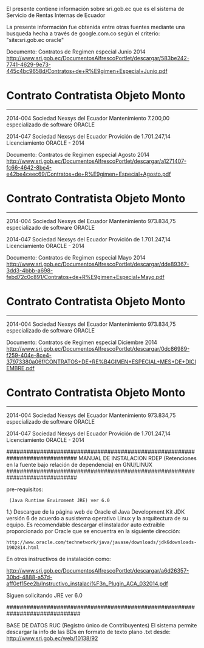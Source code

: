 
El presente contiene información sobre sri.gob.ec
que es el sistema de Servicio de Rentas Internas de Ecuador

La presente información fue obtenida entre otras fuentes mediante una busqueda
hecha a través de google.com.co según el criterio: "site:sri.gob.ec oracle"


Documento: Contratos de Regimen especial Junio 2014
http://www.sri.gob.ec/DocumentosAlfrescoPortlet/descargar/583be242-7741-4629-9e73-445c4bc9658d/Contratos+de+R%E9gimen+Especial+Junio.pdf

# Contrato         Contratista           Objeto          Monto       
------------------------------------------------------------------------------
 2014-004  Sociedad Nexsys del Ecuador   Mantenimiento   7.200,00     
                                         especializado
                                         de software
                                         ORACLE

 
 2014-047  Sociedad Nexsys del Ecuador   Provición de    1.701.247,14
                                         Licenciamiento 
                                         ORACLE - 2014

Documento: Contratos de Regimen especial Agosto 2014
http://www.sri.gob.ec/DocumentosAlfrescoPortlet/descargar/a1271407-fc66-4642-8be4-e42be4ceec69/Contratos+de+R%E9gimen+Especial+Agosto.pdf

# Contrato         Contratista           Objeto          Monto                
------------------------------------------------------------------------------
 2014-004  Sociedad Nexsys del Ecuador   Mantenimiento   973.834,75     
                                         especializado
                                         de software
                                         ORACLE

 
 2014-047  Sociedad Nexsys del Ecuador   Provición de    1.701.247,14
                                         Licenciamiento
                                         ORACLE - 2014


Documento: Contratos de Regimen especial Mayo 2014
http://www.sri.gob.ec/DocumentosAlfrescoPortlet/descargar/dde89367-3dd3-4bbb-a698-febd72c0c891/Contratos+de+R%E9gimen+Especial+Mayo.pdf

# Contrato         Contratista           Objeto          Monto                
------------------------------------------------------------------------------
 2014-004  Sociedad Nexsys del Ecuador   Mantenimiento   973.834,75
                                         especializado
                                         de software
                                         ORACLE

 

Documento: Contratos de Regimen especial Diciembre 2014
http://www.sri.gob.ec/DocumentosAlfrescoPortlet/descargar/0dc86989-f259-404e-8ce4-37973380a06f/CONTRATOS+DE+RE%B4GIMEN+ESPECIAL+MES+DE+DICIEMBRE.pdf

# Contrato         Contratista           Objeto          Monto
------------------------------------------------------------------------------
 2014-004  Sociedad Nexsys del Ecuador   Mantenimiento   973.834,75
                                         especializado
                                         de software
                                         ORACLE

 
 2014-047  Sociedad Nexsys del Ecuador   Provición de    1.701.247,14
                                         Licenciamiento
                                         ORACLE - 2014

#############################################################################
MANUAL DE INSTALACION RDEP (Retenciones en la fuente bajo relación de dependencia)
en GNU/LINUX
#############################################################################


pre-requisitos:

     (Java Runtime Enviroment JRE) ver 6.0

1.) Descargue de la página web de Oracle el Java Development Kit JDK versión 6
    de acuerdo a susistema operativo Linux y la arquitectura de su equipo. Es 
    recomendable descargar el instalador auto extraíble proporcionado por 
    Oracle que se encuentra en la siguiente dirección:

    http://www.oracle.com/technetwork/java/javase/downloads/jdk6downloads-1902814.html


En otros instructivos de instalación como:

http://www.sri.gob.ec/DocumentosAlfrescoPortlet/descargar/a6d26357-30bd-4888-a57d-aff0ef15ee2b/Instructivo_instalaci%F3n_Plugin_ACA_032014.pdf

Siguen solicitando JRE ver 6.0


##############################################################################

BASE DE DATOS RUC (Registro único de Contribuyentes)
El sistema permite descargar la info de las BDs en formato de texto plano .txt
desde: http://www.sri.gob.ec/web/10138/92

 
